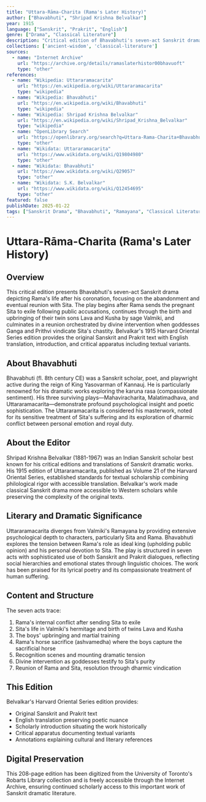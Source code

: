```yaml
---
title: "Uttara-Rāma-Charita (Rama's Later History)"
author: ["Bhavabhuti", "Shripad Krishna Belvalkar"]
year: 1915
language: ["Sanskrit", "Prakrit", "English"]
genre: ["Drama", "Classical Literature"]
description: "Critical edition of Bhavabhuti's seven-act Sanskrit drama depicting Rama's life after his coronation, focusing on Sita's abandonment and eventual reunion. Belvalkar's 1915 Harvard Oriental Series edition provides original Sanskrit and Prakrit text with English translation and critical apparatus."
collections: ['ancient-wisdom', 'classical-literature']
sources:
  - name: "Internet Archive"
    url: "https://archive.org/details/ramaslaterhistor00bhavuoft"
    type: "other"
references:
  - name: "Wikipedia: Uttararamacarita"
    url: "https://en.wikipedia.org/wiki/Uttararamacarita"
    type: "wikipedia"
  - name: "Wikipedia: Bhavabhuti"
    url: "https://en.wikipedia.org/wiki/Bhavabhuti"
    type: "wikipedia"
  - name: "Wikipedia: Shripad Krishna Belvalkar"
    url: "https://en.wikipedia.org/wiki/Shripad_Krishna_Belvalkar"
    type: "wikipedia"
  - name: "OpenLibrary Search"
    url: "https://openlibrary.org/search?q=Uttara-Rama-Charita+Bhavabhuti"
    type: "other"
  - name: "Wikidata: Uttararamacarita"
    url: "https://www.wikidata.org/wiki/Q19804980"
    type: "other"
  - name: "Wikidata: Bhavabhuti"
    url: "https://www.wikidata.org/wiki/Q29057"
    type: "other"
  - name: "Wikidata: S.K. Belvalkar"
    url: "https://www.wikidata.org/wiki/Q12454695"
    type: "other"
featured: false
publishDate: 2025-01-22
tags: ["Sanskrit Drama", "Bhavabhuti", "Ramayana", "Classical Literature", "Harvard Oriental Series", "8th Century", "Sita", "Rama", "Critical Edition", "Sanskrit Studies"]
---
```


# Uttara-Rāma-Charita (Rama's Later History)

## Overview

This critical edition presents Bhavabhuti's seven-act Sanskrit drama depicting Rama's life after his coronation, focusing on the abandonment and eventual reunion with Sita. The play begins after Rama sends the pregnant Sita to exile following public accusations, continues through the birth and upbringing of their twin sons Lava and Kusha by sage Valmiki, and culminates in a reunion orchestrated by divine intervention when goddesses Ganga and Prithvi vindicate Sita's chastity. Belvalkar's 1915 Harvard Oriental Series edition provides the original Sanskrit and Prakrit text with English translation, introduction, and critical apparatus including textual variants.

## About Bhavabhuti

Bhavabhuti (fl. 8th century CE) was a Sanskrit scholar, poet, and playwright active during the reign of King Yasovarman of Kannauj. He is particularly renowned for his dramatic works exploring the karuna rasa (compassionate sentiment). His three surviving plays—Mahaviracharita, Malatimadhava, and Uttararamacarita—demonstrate profound psychological insight and poetic sophistication. The Uttararamacarita is considered his masterwork, noted for its sensitive treatment of Sita's suffering and its exploration of dharmic conflict between personal emotion and royal duty.

## About the Editor

Shripad Krishna Belvalkar (1881-1967) was an Indian Sanskrit scholar best known for his critical editions and translations of Sanskrit dramatic works. His 1915 edition of Uttararamacarita, published as Volume 21 of the Harvard Oriental Series, established standards for textual scholarship combining philological rigor with accessible translation. Belvalkar's work made classical Sanskrit drama more accessible to Western scholars while preserving the complexity of the original texts.

## Literary and Dramatic Significance

Uttararamacarita diverges from Valmiki's Ramayana by providing extensive psychological depth to characters, particularly Sita and Rama. Bhavabhuti explores the tension between Rama's role as ideal king (upholding public opinion) and his personal devotion to Sita. The play is structured in seven acts with sophisticated use of both Sanskrit and Prakrit dialogues, reflecting social hierarchies and emotional states through linguistic choices. The work has been praised for its lyrical poetry and its compassionate treatment of human suffering.

## Content and Structure

The seven acts trace:
1. Rama's internal conflict after sending Sita to exile
2. Sita's life in Valmiki's hermitage and birth of twins Lava and Kusha
3. The boys' upbringing and martial training
4. Rama's horse sacrifice (ashvamedha) where the boys capture the sacrificial horse
5. Recognition scenes and mounting dramatic tension
6. Divine intervention as goddesses testify to Sita's purity
7. Reunion of Rama and Sita, resolution through dharmic vindication

## This Edition

Belvalkar's Harvard Oriental Series edition provides:
- Original Sanskrit and Prakrit text
- English translation preserving poetic nuance
- Scholarly introduction situating the work historically
- Critical apparatus documenting textual variants
- Annotations explaining cultural and literary references

## Digital Preservation

This 208-page edition has been digitized from the University of Toronto's Robarts Library collection and is freely accessible through the Internet Archive, ensuring continued scholarly access to this important work of Sanskrit dramatic literature.
